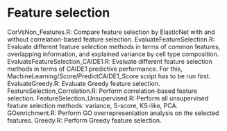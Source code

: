 # Feature selection
CorVsNon_Features.R: Compare feature selection by ElasticNet with and without correlation-based feature selection.
EvaluateFeatureSelection.R: Evaluate different feature selection methods in terms of common features, overlapping information, and explained variance by cell type composition.
EvaluateFeatureSelection_CAIDE1.R: Evaluate different feature selection methods in terms of CAIDE1 predictive performance. For this, MachineLearning/Score/PredictCAIDE1_Score script has to be run first.
EvaluateGreedy.R: Evaluate Greedy feature selection.
FeatureSelection_Correlation.R: Perform correlation-based feature selection.
FeatureSelection_Unsupervised.R: Perform all unsupervised feature selection methods: variance, S-score, KS-like, PCA.
GOenrichment.R: Perform GO overrepresentation analysis on the selected features.
Greedy.R: Perform Greedy feature selection.